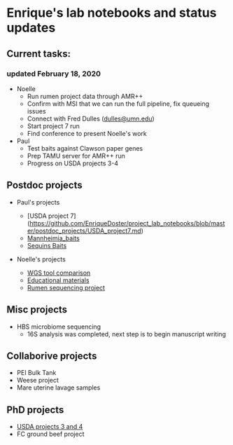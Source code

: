 # Enrique's lab notebooks and status updates


## Current tasks:
### updated February 18, 2020
* Noelle
  * Run rumen project data through AMR++
  * Confirm with MSI that we can run the full pipeline, fix queueing issues
  * Connect with Fred Dulles (dulles@umn.edu)
  * Start project 7 run
  * Find conference to present Noelle's work
* Paul
  * Test baits against Clawson paper genes
  * Prep TAMU server for AMR++ run
  * Progress on USDA projects 3-4
  
  

Postdoc projects
----------------
* Paul's projects
  * [USDA project 7] (https://github.com/EnriqueDoster/project_lab_notebooks/blob/master/postdoc_projects/USDA_project7.md)
  * [Mannheimia_baits](https://github.com/EnriqueDoster/project_lab_notebooks/blob/master/postdoc_projects/Mannheimia_baits.md)
  * [Sequins Baits](https://github.com/EnriqueDoster/project_lab_notebooks/blob/master/Other_projects/Baits_for_sequins_notebook.md)


* Noelle's projects
  * [WGS tool comparison](https://github.com/EnriqueDoster/project_lab_notebooks/blob/master/postdoc_projects/WGS_tool_comparison.md)
  * [Educational materials](https://github.com/EnriqueDoster/project_lab_notebooks/blob/master/postdoc_projects/Educational_materials.md)
  * [Rumen sequencing project](https://github.com/EnriqueDoster/project_lab_notebooks/blob/master/postdoc_projects/NCBA_rumen_project_notebook.md)

Misc projects
----------------
* HBS microbiome sequencing
  * 16S analysis was completed, next step is to begin manuscript writing


Collaborive projects
----------------
* PEI Bulk Tank
* Weese project
* Mare uterine lavage samples


PhD projects
----------------
* [USDA projects 3 and 4](https://github.com/EnriqueDoster/project_lab_notebooks/blob/master/PhD_projects/USDA_projs_3%264.md)
* FC ground beef project


